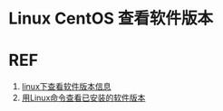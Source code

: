 # Linux CentOS 查看软件版本











# REF

1. [linux下查看软件版本信息](https://blog.csdn.net/LY_Feng/article/details/7883310)
2. [用Linux命令查看已安装的软件版本](https://blog.csdn.net/angle_birds/article/details/8502782)
